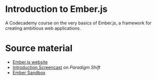 Introduction to Ember.js
========================

A Codecademy course on the very basics of Ember.js, a framework for creating ambitious web applications.

Source material
===============

* [Ember.js website](http://emberjs.com/)
* [Introduction Screencast](http://www.toranbillups.com/blog/archive/2013/03/02/emberjs-rc1-introduction-screencast/) on *Paradigm Shift*
* [Ember Sandbox](http://embersandbox.com/)
